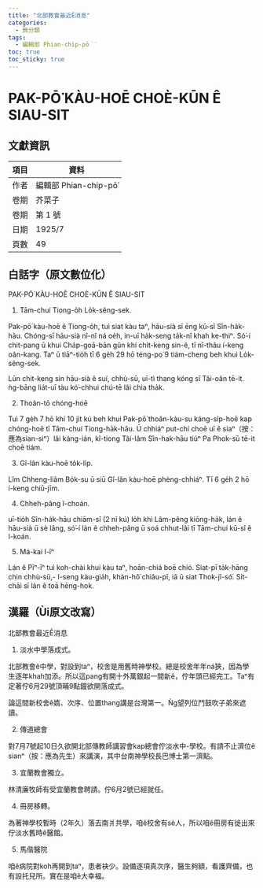 ```yaml
---
title: "北部教會最近Ê消息"
categories:
  - 無分類
tags:
  - 編輯部 Phian-chip-pō͘͘
toc: true
toc_sticky: true
---
```


# PAK-PŌ͘ KÀU-HOĒ CHOÈ-KŪN Ê SIAU-SIT

## 文獻資訊

| 項目 | 資料 |
|---|---|
| 作者 | 編輯部 Phian-chip-pō͘͘ |
| 卷期 | 芥菜子 |
| 卷期 | 第 1 號 |
| 日期 | 1925/7 |
| 頁數 | 49 |

## 白話字（原文數位化）

PAK-PŌ͘ KÀU-HOĒ CHOÈ-KŪN Ê SIAU-SIT

1. Tām-chuí Tiong-o̍h Lo̍k-sêng-sek.

Pak-pō͘ kàu-hoē ê Tiong-o̍h, tuì siat kàu taⁿ, hāu-sià sī ēng kū-sî Sîn-ha̍k-hāu. Chóng-sī hāu-sià nî-nî ná oe̍h, in-uī ha̍k-seng ta̍k-nî khah ke-thiⁿ. Só͘-í chit-pang ū khui Cha̍p-goā-bān gûn khí chi̍t-keng sin-ê, tī nî-thâu í-keng oân-kang. Taⁿ ū tiāⁿ-tio̍h tī 6 ge̍h 29 hō téng-po͘ 9 tiám-cheng beh khui Lo̍k-sêng-sek.

Lūn chit-keng sin hāu-sià ê suí, chhù-sū, uī-tì thang kóng sī Tâi-oân tē-it. ǹg-bāng lia̍t-uī tàu kó͘-chhui chú-tē lâi chia tha̍k.

2. Thoân-tō chóng-hoē

Tuì 7 ge̍h 7 hō khí 10 ji̍t kú beh khui Pak-pō͘ thoân-kàu-su káng-si̍p-hoē kap chóng-hoē tī Tām-chuí Tiong-ha̍k-hāu. Ū chhiáⁿ put-chí choē uī ê siaⁿ（按：應為sian-siⁿ）lâi káng-ián, kî-tiong Tâi-lâm Sîn-hak-hāu tiúⁿ Pa Phok-sū tē-it choē tiám.

3. Gî-lân kàu-hoē to̍k-li̍p.

Lîm Chheng-liâm Bo̍k-su ū siū Gî-lân kàu-hoē phèng-chhiáⁿ. Tī 6 ge̍h 2 hō í-keng chiū-jīm.

4. Chheh-pâng î-choán.

uī-tio̍h Sîn-ha̍k-hāu chiām-sî (2 nî kú) lo̍h khì Lâm-pêng kiōng-ha̍k, lán ê hāu-sià ū sè lâng, só͘-í lán ê chheh-pâng ū soá chhut-lâi tī Tām-chuí kū-sî ê I-koán.

5. Má-kai I-īⁿ

Lán ê Pīⁿ-īⁿ tuì koh-chài khui kàu taⁿ, hoān-chiá boē chió. Siat-pī ta̍k-hāng chin chhù-sū,- I-seng kàu-gia̍h, khàn-hō͘ chiâu-pī, iā ū siat Thok-jî-só͘. Si̍t-chāi sī lán ê toā hēng-hok.

## 漢羅（Ùi原文改寫）

北部教會最近Ê消息

1. 淡水中學落成式。

北部教會ê中學，對設到taⁿ，校舍是用舊時神學校。總是校舍年年ná狹，因為學生逐年khah加添。所以這pang有開十外萬銀起一間新ê，佇年頭已經完工。Taⁿ有定著佇6月29號頂晡9點鐘欲開落成式。

論這間新校舍ê媠、次序、位置thang講是台灣第一。Ǹg望列位鬥鼓吹子弟來遮讀。

2. 傳道總會

對7月7號起10日久欲開北部傳教師講習會kap總會佇淡水中-學校。有請不止濟位ê sianⁿ（按：應為先生）來講演，其中台南神學校長巴博士第一濟點。

3. 宜蘭教會獨立。

林清廉牧師有受宜蘭教會聘請。佇6月2號已經就任。

4. 冊房移轉。

為著神學校暫時（2年久）落去南爿共學，咱ê校舍有sè人，所以咱ê冊房有徙出來佇淡水舊時ê醫館。

5. 馬偕醫院

咱ê病院對koh再開到taⁿ，患者袂少。設備逐項真次序，醫生夠額，看護齊備，也有設托兒所。實在是咱ê大幸福。
